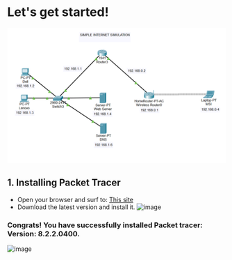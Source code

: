 # Let's get started!
![image](https://github.com/SirJosh-i/Simple-Internet-Simulation-using-Packet-Tracer/blob/master/Screenshots/Simple%20Internet%20-%20Cisco%20Model.png)
## 1. Installing Packet Tracer
- Open your browser and surf to: [This site](https://www.computernetworkingnotes.com/ccna-study-guide/download-packet-tracer-for-windows-and-linux.html)
- Download the latest version and install it.
  ![image](https://github.com/SirJosh-i/Simple-Internet-Simulation-using-Packet-Tracer/assets/69949528/f02d720e-2b28-4fda-9a30-ace28bc0d47b)
### Congrats! You have successfully installed Packet tracer: Version: 8.2.2.0400.
  ![image](https://github.com/SirJosh-i/Simple-Internet-Simulation-using-Packet-Tracer/assets/69949528/6211341c-f73d-416a-a9c5-23e96f0cced1)

